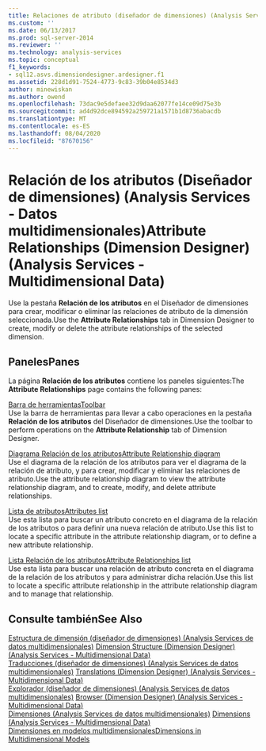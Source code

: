 ```yaml
---
title: Relaciones de atributo (diseñador de dimensiones) (Analysis Services-datos multidimensionales) | Microsoft Docs
ms.custom: ''
ms.date: 06/13/2017
ms.prod: sql-server-2014
ms.reviewer: ''
ms.technology: analysis-services
ms.topic: conceptual
f1_keywords:
- sql12.asvs.dimensiondesigner.ardesigner.f1
ms.assetid: 228d1d91-7524-4773-9c83-39b04e8534d3
author: minewiskan
ms.author: owend
ms.openlocfilehash: 73dac9e5defaee32d9daa62077fe14ce09d75e3b
ms.sourcegitcommit: ad4d92dce894592a259721a1571b1d8736abacdb
ms.translationtype: MT
ms.contentlocale: es-ES
ms.lasthandoff: 08/04/2020
ms.locfileid: "87670156"
---
```

# <a name="attribute-relationships-dimension-designer-analysis-services---multidimensional-data"></a><span data-ttu-id="0bf0d-102">Relación de los atributos (Diseñador de dimensiones) (Analysis Services - Datos multidimensionales)</span><span class="sxs-lookup"><span data-stu-id="0bf0d-102">Attribute Relationships (Dimension Designer) (Analysis Services - Multidimensional Data)</span></span>
  <span data-ttu-id="0bf0d-103">Use la pestaña **Relación de los atributos** en el Diseñador de dimensiones para crear, modificar o eliminar las relaciones de atributo de la dimensión seleccionada.</span><span class="sxs-lookup"><span data-stu-id="0bf0d-103">Use the **Attribute Relationships** tab in Dimension Designer to create, modify or delete the attribute relationships of the selected dimension.</span></span>  
  
## <a name="panes"></a><span data-ttu-id="0bf0d-104">Paneles</span><span class="sxs-lookup"><span data-stu-id="0bf0d-104">Panes</span></span>  
 <span data-ttu-id="0bf0d-105">La página **Relación de los atributos** contiene los paneles siguientes:</span><span class="sxs-lookup"><span data-stu-id="0bf0d-105">The **Attribute Relationships** page contains the following panes:</span></span>  
  
 [<span data-ttu-id="0bf0d-106">Barra de herramientas</span><span class="sxs-lookup"><span data-stu-id="0bf0d-106">Toolbar</span></span>](toolbar-attribute-relationship-dimension-designer-analysis-services-multidimensional-data.md)  
 <span data-ttu-id="0bf0d-107">Use la barra de herramientas para llevar a cabo operaciones en la pestaña **Relación de los atributos** del Diseñador de dimensiones.</span><span class="sxs-lookup"><span data-stu-id="0bf0d-107">Use the toolbar to perform operations on the **Attribute Relationship** tab of Dimension Designer.</span></span>  
  
 [<span data-ttu-id="0bf0d-108">Diagrama Relación de los atributos</span><span class="sxs-lookup"><span data-stu-id="0bf0d-108">Attribute Relationship diagram</span></span>](attribute-relationship-diagram-analysis-services-multidimensional-data.md)  
 <span data-ttu-id="0bf0d-109">Use el diagrama de la relación de los atributos para ver el diagrama de la relación de atributo, y para crear, modificar y eliminar las relaciones de atributo.</span><span class="sxs-lookup"><span data-stu-id="0bf0d-109">Use the attribute relationship diagram to view the attribute relationship diagram, and to create, modify, and delete attribute relationships.</span></span>  
  
 [<span data-ttu-id="0bf0d-110">Lista de atributos</span><span class="sxs-lookup"><span data-stu-id="0bf0d-110">Attributes list</span></span>](attributes-designer-tab-dimension-designer-analysis-services-multidimensional-data.md)  
 <span data-ttu-id="0bf0d-111">Use esta lista para buscar un atributo concreto en el diagrama de la relación de los atributos o para definir una nueva relación de atributo.</span><span class="sxs-lookup"><span data-stu-id="0bf0d-111">Use this list to locate a specific attribute in the attribute relationship diagram, or to define a new attribute relationship.</span></span>  
  
 [<span data-ttu-id="0bf0d-112">Lista Relación de los atributos</span><span class="sxs-lookup"><span data-stu-id="0bf0d-112">Attribute Relationships list</span></span>](attribute-relationships-designer-tab-dimension-designer-analysis-services-multidimensional-data.md)  
 <span data-ttu-id="0bf0d-113">Use esta lista para buscar una relación de atributo concreta en el diagrama de la relación de los atributos y para administrar dicha relación.</span><span class="sxs-lookup"><span data-stu-id="0bf0d-113">Use this list to locate a specific attribute relationship in the attribute relationship diagram and to manage that relationship.</span></span>  
  
## <a name="see-also"></a><span data-ttu-id="0bf0d-114">Consulte también</span><span class="sxs-lookup"><span data-stu-id="0bf0d-114">See Also</span></span>  
 <span data-ttu-id="0bf0d-115">[Estructura de dimensión &#40;diseñador de dimensiones&#41; &#40;Analysis Services de datos multidimensionales&#41;](dimension-structure-dimension-designer-analysis-services-multidimensional-data.md) </span><span class="sxs-lookup"><span data-stu-id="0bf0d-115">[Dimension Structure &#40;Dimension Designer&#41; &#40;Analysis Services - Multidimensional Data&#41;](dimension-structure-dimension-designer-analysis-services-multidimensional-data.md) </span></span>  
 <span data-ttu-id="0bf0d-116">[Traducciones &#40;diseñador de dimensiones&#41; &#40;Analysis Services de datos multidimensionales&#41;](translations-dimension-designer-analysis-services-multidimensional-data.md) </span><span class="sxs-lookup"><span data-stu-id="0bf0d-116">[Translations &#40;Dimension Designer&#41; &#40;Analysis Services - Multidimensional Data&#41;](translations-dimension-designer-analysis-services-multidimensional-data.md) </span></span>  
 <span data-ttu-id="0bf0d-117">[Explorador &#40;diseñador de dimensiones&#41; &#40;Analysis Services de datos multidimensionales&#41;](browser-dimension-designer-analysis-services-multidimensional-data.md) </span><span class="sxs-lookup"><span data-stu-id="0bf0d-117">[Browser &#40;Dimension Designer&#41; &#40;Analysis Services - Multidimensional Data&#41;](browser-dimension-designer-analysis-services-multidimensional-data.md) </span></span>  
 <span data-ttu-id="0bf0d-118">[Dimensiones &#40;Analysis Services de datos multidimensionales&#41;](multidimensional-models-olap-logical-dimension-objects/dimensions-analysis-services-multidimensional-data.md) </span><span class="sxs-lookup"><span data-stu-id="0bf0d-118">[Dimensions &#40;Analysis Services - Multidimensional Data&#41;](multidimensional-models-olap-logical-dimension-objects/dimensions-analysis-services-multidimensional-data.md) </span></span>  
 [<span data-ttu-id="0bf0d-119">Dimensiones en modelos multidimensionales</span><span class="sxs-lookup"><span data-stu-id="0bf0d-119">Dimensions in Multidimensional Models</span></span>](multidimensional-models/dimensions-in-multidimensional-models.md)  
  
  
